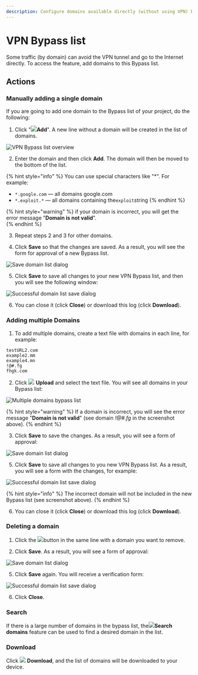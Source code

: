```yaml
---
description: Configure domains available directly (without using VPN) by project users
---
```


# VPN Bypass list

Some traffic \(by domain\) can avoid the VPN tunnel and go to the Internet directly. To access the feature, add domains to this Bypass list.

## Actions

### Manually adding a single domain

If you are going to add one domain to the Bypass list of your project, do the following:

1. Click "![](../../../.gitbook/assets/plus_icon.jpeg)**Add**". A new line without a domain will be created in the list of domains.

![VPN Bypass list overview](../../../.gitbook/assets/add_url_bypasslist.png)

  2. Enter the domain and then click **Add**. The domain will then be moved to the bottom of the list.

{% hint style="info" %}
 You can use special characters like "\*". For example: 

* `*.google.com` — all domains google.com
* `*.exploit.*` — all domains containing the`exploit`string
{% endhint %}

{% hint style="warning" %}
if your domain is incorrect, you will get the error message "**Domain is not valid**".  
{% endhint %}

  3. Repeat steps 2 and 3 for other domains.

  4. Click **Save** so that the changes are saved. As a result, you will see the form for approval of a new Bypass list.  

![Save domain list dialog](../../../.gitbook/assets/save_bypasslist.png)

  5. Click **Save** to save all changes to your new VPN Bypass list, and then you will see the following window:  

![Successful domain list save dialog](../../../.gitbook/assets/bypasslist_changes.png)

  6. You can close it \(click **Close**\) or download this log \(click **Download**\).

### **Adding multiple Domains**

  1. To add multiple domains, create a text file with domains in each line, for example:

```text
testURL2.com
example2.mm
example4.mn
!@#.fg
fhgk.com
```

  2. Click ![](../../../.gitbook/assets/upload_icon.png) **Upload** and select the text file. You will see all domains in your Bypass list:

![Multiple domains bypass list](../../../.gitbook/assets/upload_bypasslist.png)

{% hint style="warning" %}
If a domain is incorrect, you will see the error message "**Domain is not valid**" \(see domain _!@\#.fg_ in the screenshot above\).
{% endhint %}

  3. Click **Save** to save the changes. As a result, you will see a form of approval:  

![Save domain list dialog](../../../.gitbook/assets/save_bypasslist.png)

  5. Click **Save** to save all changes to you new VPN Bypass list. As a result, you will see a form with the changes, for example:   

![Successful domain list save dialog](../../../.gitbook/assets/log_vith_error_bypasslist.png)

{% hint style="info" %}
The incorrect domain will not be included in the new Bypass list \(see screenshot above\).
{% endhint %}

  6. You can close it \(click **Close**\) or download this log \(click **Download**\).

### **Deleting a domain**

  1. Click the ![](../../../.gitbook/assets/delete_icon.png)button in the same line with a domain you want to remove. 

  2. Click **Save**. As a result, you will see a form of approval:  

![Save domain list dialog](../../../.gitbook/assets/save_bypasslist.png)

  5. Click **Save** again. You will receive a verification form:   

![Successful domain list save dialog](../../../.gitbook/assets/save2_bypasslist.png)

  6. Click **Close**.

### **Search**

If there is a large number of domains in the bypass list, the![](../../../.gitbook/assets/search_icon.png)**Search domains** feature can be used to find a desired domain in the list.

### **Download** 

Click ![](../../../.gitbook/assets/download_icon.webp) **Download**, and the list of domains will be downloaded to your device.

